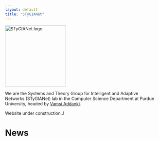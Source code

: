 ```yaml
---
layout: default
title: "STyGIANet"
---
```



<div class="text-center my-4">
  <a class="navbar-brand d-block" href="#">
     <img id="styglogo" alt="STyGIANet logo" height="200" class="d-inline-block align-text-top mb-3">
  </a>
</div>



We are the Systems and Theory Group for Intelligent and Adaptive Networks (STyGIANet) lab in the Computer Science Department at Purdue University, headed by <a href="/people/vamsi.html">Vamsi Addanki</a>.


Website under construction..!

# News

